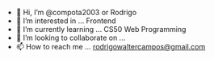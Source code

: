 - 👋 Hi, I’m @compota2003 or Rodrigo
- 👀 I’m interested in ... Frontend
- 🌱 I’m currently learning ... CS50 Web Programming
- 💞️ I’m looking to collaborate on ...
- 📫 How to reach me ... rodrigowaltercampos@gmail.com

<!---
compota2003/compota2003 is a ✨ special ✨ repository because its `README.md` (this file) appears on your GitHub profile.
You can click the Preview link to take a look at your changes.
--->
